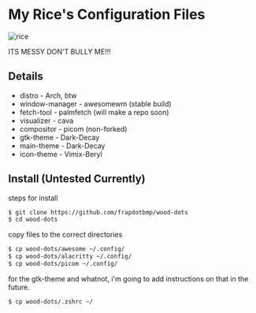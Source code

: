 # My Rice's Configuration Files

![rice](https://user-images.githubusercontent.com/118438453/205562244-abbe1b92-1f38-4dd5-8a99-f7b16b3de8d2.png)

ITS MESSY DON'T BULLY ME!!!

## Details
* distro - Arch, btw
* window-manager - awesomewm (stable build)
* fetch-tool - palmfetch (will make a repo soon)
* visualizer - cava
* compositor - picom (non-forked)
* gtk-theme - Dark-Decay
* main-theme - Dark-Decay
* icon-theme - Vimix-Beryl

## Install (Untested Currently)
steps for install
```bash
$ git clone https://github.com/frapdotbmp/wood-dots
$ cd wood-dots
```
copy files to the correct directories
```bash
$ cp wood-dots/awesome ~/.config/
$ cp wood-dots/alacritty ~/.config/
$ cp wood-dots/picom ~/.config/
```
for the gtk-theme and whatnot, i'm going to add instructions on that in the future.
```bash
$ cp wood-dots/.zshrc ~/
```
